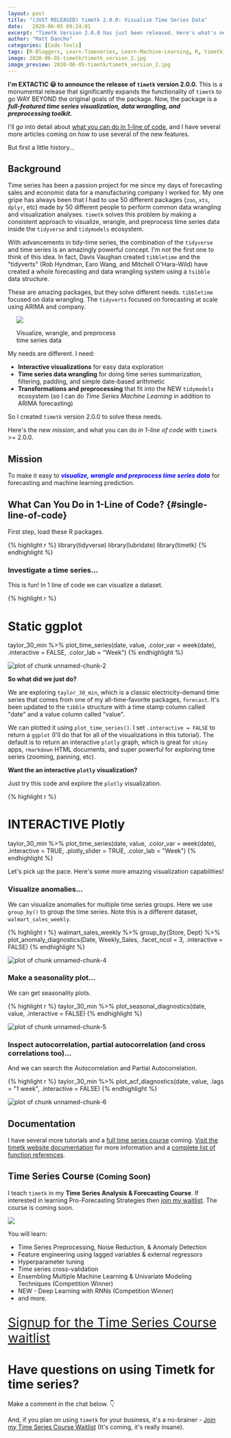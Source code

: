 ```yaml
---
layout: post
title: "(JUST RELEASED) timetk 2.0.0: Visualize Time Series Data"
date:   2020-06-05 09:24:01
excerpt: "Timetk Version 2.0.0 has just been released. Here's what's new for time series data analysis."
author: "Matt Dancho"
categories: [Code-Tools]
tags: [R-Bloggers, Learn-Timeseries, Learn-Machine-Learning, R, timetk]
image: 2020-06-05-timetk/timetk_version_2.jpg
image_preview: 2020-06-05-timetk/timetk_version_2.jpg
---
```





__I'm EXTACTIC 😃 to announce the release of `timetk` version 2.0.0.__ This is a monumental release that significantly expands the functionality of `timetk` to go WAY BEYOND the original goals of the package. Now, the package is a ___full-featured time series visualization, data wrangling, and preprocessing toolkit.___ 

I'll go into detail about [what you can do in 1-line of code](#single-line-of-code), and I have several more articles coming on how to use several of the new features. 

But first a little history...

## Background

Time series has been a passion project for me since my days of forecasting sales and economic data for a manufacturing company I worked for. My one gripe has always been that I had to use 50 different packages (`zoo`, `xts`, `dplyr`, etc) made by 50 different people to perform common data wrangling and visualization analyses. `timetk` solves this problem by making a consistent approach to visualize, wrangle, and preprocess time series data inside the `tidyverse` and `tidymodels` ecosystem. 

With advancements in tidy-time series, the combination of the `tidyverse` and time series is an amazingly powerful concept. I'm not the first one to think of this idea. In fact, Davis Vaughan created `tibbletime` and the "tidyverts" (Rob Hyndman, Earo Wang, and Mitchell O'Hara-Wild) have created a whole forecasting and data wrangling system using a `tsibble` data structure. 

These are amazing packages, but they solve different needs. `tibbletime` focused on data wrangling. The `tidyverts` focused on forecasting at scale using ARIMA and company. 

<div class="pull-right hidden-xs" style="width:50%; margin-left:20px;">
  <a href="#" target="_blank">
  <img class="img-responsive" src="/assets/2020-06-05-timetk/timetk_version_2.jpg"> 
  </a>
  <p class="date text-center">Visualize, wrangle, and preprocess time series data</p>
</div>

My needs are different. I need:

- __Interactive visualizations__ for easy data exploration
- __Time series data wrangling__ for doing time series summarization, filtering, padding, and simple date-based arithmetic
- __Transformations and preprocessing__ that fit into the NEW `tidymodels` ecosystem (so I can do _Time Series Machine Learning_ in addition to ARIMA forecasting)

So I created `timetk` version 2.0.0 to solve these needs. 


Here's the new _mission_, and what you can do _in 1-line of code_ with `timetk` >= 2.0.0. 

## Mission

To make it easy to <span style="color:blue;">___visualize, wrangle and preprocess time series data___</span> for forecasting and machine learning prediction. 

## What Can You Do in 1-Line of Code? {#single-line-of-code}

First step, load these R packages.


{% highlight r %}
library(tidyverse)
library(lubridate)
library(timetk)
{% endhighlight %}

### Investigate a time series...

This is fun! In 1 line of code we can visualize a dataset. 


{% highlight r %}
# Static ggplot
taylor_30_min %>%
    plot_time_series(date, value, .color_var = week(date),
                     .interactive = FALSE, .color_lab = "Week")
{% endhighlight %}

![plot of chunk unnamed-chunk-2](/figure/source/2020-06-05-timetk-vesion-2-announcement/unnamed-chunk-2-1.png)

__So what did we just do?__

We are exploring `taylor_30_min`, which is a classic electricity-demand time series that comes from one of my all-time-favorite packages, `forecast`. It's been updated to the `tibble` structure with a time stamp column called "date" and a value column called "value". 

We can plotted it using `plot_time_series()`. I set `.interactive = FALSE` to return a `ggplot` (I'll do that for all of the visualizations in this tutorial). The default is to return an interactive `plotly` graph, which is great for `shiny` apps, `rmarkdown` HTML documents, and super powerful for exploring time series (zooming, panning, etc). 

__Want the an interactive `plotly` visualization?__ 

Just try this code and explore the `plotly` visualization.


{% highlight r %}
# INTERACTIVE Plotly
taylor_30_min %>%
    plot_time_series(date, value, .color_var = week(date),
                     .interactive = TRUE, .plotly_slider = TRUE, .color_lab = "Week")
{% endhighlight %}

Let's pick up the pace. Here's some more amazing visualization capabilities!

### Visualize anomalies...

We can visualize anomalies for multiple time series groups. Here we use `group_by()` to group the time series. Note this is a different dataset, `walmart_sales_weekly`.


{% highlight r %}
walmart_sales_weekly %>%
    group_by(Store, Dept) %>%
    plot_anomaly_diagnostics(Date, Weekly_Sales, 
                             .facet_ncol = 3, .interactive = FALSE)
{% endhighlight %}

![plot of chunk unnamed-chunk-4](/figure/source/2020-06-05-timetk-vesion-2-announcement/unnamed-chunk-4-1.png)

### Make a seasonality plot...

We can get seasonality plots. 


{% highlight r %}
taylor_30_min %>%
    plot_seasonal_diagnostics(date, value, .interactive = FALSE)
{% endhighlight %}

![plot of chunk unnamed-chunk-5](/figure/source/2020-06-05-timetk-vesion-2-announcement/unnamed-chunk-5-1.png)

### Inspect autocorrelation, partial autocorrelation (and cross correlations too)...

And we can search the Autocorrelation and Partial Autocorrelation. 


{% highlight r %}
taylor_30_min %>%
    plot_acf_diagnostics(date, value, .lags = "1 week", .interactive = FALSE)
{% endhighlight %}

![plot of chunk unnamed-chunk-6](/figure/source/2020-06-05-timetk-vesion-2-announcement/unnamed-chunk-6-1.png)




## Documentation

I have several more tutorials and a [full time series course](https://mailchi.mp/business-science/time-series-forecasting-course-coming-soon) coming. [Visit the timetk website documentation](https://business-science.github.io/timetk/) for more information and a [complete list of function references](https://business-science.github.io/timetk/reference/index.html). 


## Time Series Course <small>(Coming Soon)</small>

I teach `timetk` in my __Time Series Analysis & Forecasting Course__. If interested in learning Pro-Forecasting Strategies then [join my waitlist](https://mailchi.mp/business-science/time-series-forecasting-course-coming-soon). The course is coming soon. 

<div class="" style="width:100%; ">
  <a href="#" target="_blank">
  <img class="img-responsive" src="/assets/2020-06-05-timetk/time_series_course.jpg"> 
  </a>
</div>

You will learn:

- Time Series Preprocessing, Noise Reduction, & Anomaly Detection
- Feature engineering using lagged variables & external regressors
- Hyperparameter tuning
- Time series cross-validation
- Ensembling Multiple Machine Learning & Univariate Modeling Techniques (Competition Winner)
- NEW - Deep Learning with RNNs (Competition Winner)
- and more.

<p class="text-center" style="font-size:30px;">
<a href="https://mailchi.mp/business-science/time-series-forecasting-course-coming-soon">Signup for the Time Series Course waitlist</a>
</p>


# Have questions on using Timetk for time series?

Make a comment in the chat below. 👇

And, if you plan on using `timetk` for your business, it's a no-brainer - [Join my Time Series Course Waitlist](https://mailchi.mp/business-science/webinars) (It's coming, it's really insane). 
